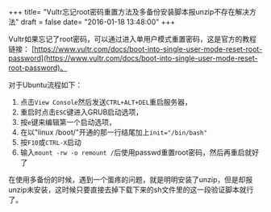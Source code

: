 +++
title= "Vultr忘记root密码重置方法及多备份安装脚本报unzip不存在解决方法"
draft = false
date= "2016-01-18 13:48:00"
+++

Vultr如果忘记了root密码，可以通过进入单用户模式重置密码，这是官方的教程链接： [https://www.vultr.com/docs/boot-into-single-user-mode-reset-root-password](https://www.vultr.com/docs/boot-into-single-user-mode-reset-root-password)。

对于Ubuntu流程如下：

 1. 点击`View Console`然后发送`CTRL+ALT+DEL`重启服务器，
 2. 重启时点击`ESC`键进入GRUB启动选项，
 3. 按`e`键来编辑第一个启动选项，
 4. 在以"linux /boot/"开通的那一行结尾加上`init="/bin/bash"`
 5. 按`F10`或`CTRL-X`启动
 6. 输入`mount -rw -o remount /`后使用passwd重置root密码，然后再重启就好了

在使用多备份的时候，遇到一个蛋疼的问题，就是明明安装了unzip，但是却报unzip未安装，这时候只要直接去掉下载下来的sh文件里的这一段验证脚本就行了。